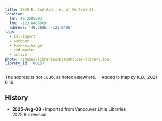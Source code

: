 ```yaml
---
title: 3035 E. 2nd Ave.; e. of Renfrew St.
location:
  lat: 49.2685593
  lng: -123.0405989
  address: '49.2686, -123.0406'
tags:
  - kml-import
  - outdoor
  - book-exchange
  - red-marker
  - active
photo: /images/libraries/placeholder-library.jpg
library_id: '00157'
---
```

The address is not 3036, as noted elsewhere.
—Added to map by K.D., 2021 6 16.

## History
- **2025-Aug-08** - Imported from Vancouver Little Libraries 2025.8.6.revision
